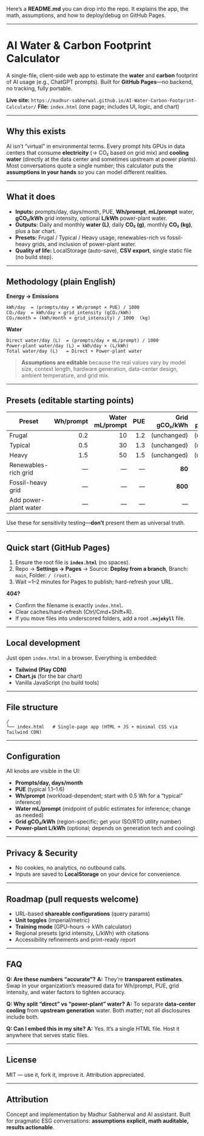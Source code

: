 Here’s a **README.md** you can drop into the repo. It explains the app, the math, assumptions, and how to deploy/debug on GitHub Pages.

---

# AI Water & Carbon Footprint Calculator

A single-file, client-side web app to estimate the **water** and **carbon** footprint of AI usage (e.g., ChatGPT prompts). Built for **GitHub Pages**—no backend, no tracking, fully portable.

**Live site:** `https://madhur-sabherwal.github.io/AI-Water-Carbon-Footprint-Calculator/`
**File:** `index.html` (one page; includes UI, logic, and chart)

---

## Why this exists

AI isn’t “virtual” in environmental terms. Every prompt hits GPUs in data centers that consume **electricity** (→ CO₂ based on grid mix) and **cooling water** (directly at the data center and sometimes upstream at power plants). Most conversations quote a single number; this calculator puts the **assumptions in your hands** so you can model different realities.

---

## What it does

* **Inputs:** prompts/day, days/month, PUE, **Wh/prompt**, **mL/prompt** water, **gCO₂/kWh** grid intensity, optional **L/kWh** power-plant water.
* **Outputs:** Daily and monthly **water (L)**, daily **CO₂ (g)**, monthly **CO₂ (kg)**, plus a bar chart.
* **Presets:** Frugal / Typical / Heavy usage, renewables-rich vs fossil-heavy grids, and inclusion of power-plant water.
* **Quality of life:** LocalStorage (auto-save), **CSV export**, single static file (no build step).

---

## Methodology (plain English)

**Energy → Emissions**

```
kWh/day  = (prompts/day × Wh/prompt × PUE) / 1000
CO₂/day  = kWh/day × grid_intensity (gCO₂/kWh)
CO₂/month = (kWh/month × grid_intensity) / 1000  (kg)
```

**Water**

```
Direct water/day (L)  = (prompts/day × mL/prompt) / 1000
Power-plant water/day (L) = kWh/day × (L/kWh)
Total water/day (L)   = Direct + Power-plant water
```

> **Assumptions are editable** because the real values vary by model size, context length, hardware generation, data-center design, ambient temperature, and grid mix.

---

## Presets (editable starting points)

| Preset                | Wh/prompt | Water mL/prompt | PUE | Grid gCO₂/kWh | Power-plant L/kWh |
| --------------------- | --------: | --------------: | --: | ------------: | ----------------: |
| Frugal                |       0.2 |              10 | 1.2 |   (unchanged) |       (unchanged) |
| Typical               |       0.5 |              30 | 1.3 |   (unchanged) |       (unchanged) |
| Heavy                 |       1.5 |              50 | 1.5 |   (unchanged) |       (unchanged) |
| Renewables-rich grid  |         — |               — |   — |        **80** |                 — |
| Fossil-heavy grid     |         — |               — |   — |       **800** |                 — |
| Add power-plant water |         — |               — |   — |             — |           **1.5** |

Use these for sensitivity testing—**don’t** present them as universal truth.

---

## Quick start (GitHub Pages)

1. Ensure the root file is **`index.html`** (no spaces).
2. Repo → **Settings → Pages** → Source: **Deploy from a branch**, Branch: `main`, Folder: `/ (root)`.
3. Wait \~1–2 minutes for Pages to publish; hard-refresh your URL.

**404?**

* Confirm the filename is exactly `index.html`.
* Clear caches/hard-refresh (Ctrl/Cmd+Shift+R).
* If you move files into underscored folders, add a root **`.nojekyll`** file.

---

## Local development

Just open `index.html` in a browser. Everything is embedded:

* **Tailwind (Play CDN)**
* **Chart.js** (for the bar chart)
* Vanilla JavaScript (no build tools)

---

## File structure

```
/
└── index.html   # Single-page app (HTML + JS + minimal CSS via Tailwind CDN)
```

---

## Configuration

All knobs are visible in the UI:

* **Prompts/day, days/month**
* **PUE** (typical 1.1–1.6)
* **Wh/prompt** (workload-dependent; start with 0.5 Wh for a “typical” inference)
* **Water mL/prompt** (midpoint of public estimates for inference; change as needed)
* **Grid gCO₂/kWh** (region-specific; get your ISO/RTO utility number)
* **Power-plant L/kWh** (optional; depends on generation tech and cooling)

---

## Privacy & Security

* No cookies, no analytics, no outbound calls.
* Inputs are saved to **LocalStorage** on your device for convenience.

---

## Roadmap (pull requests welcome)

* URL-based **shareable configurations** (query params)
* **Unit toggles** (imperial/metric)
* **Training mode** (GPU-hours → kWh calculator)
* Regional presets (grid intensity, L/kWh) with citations
* Accessibility refinements and print-ready report

---

## FAQ

**Q: Are these numbers “accurate”?**
**A:** They’re **transparent estimates**. Swap in your organization’s measured data for Wh/prompt, PUE, grid intensity, and water factors to tighten accuracy.

**Q: Why split “direct” vs “power-plant” water?**
**A:** To separate **data-center cooling** from **upstream generation** water. Both matter; not all disclosures include both.

**Q: Can I embed this in my site?**
**A:** Yes. It’s a single HTML file. Host it anywhere that serves static files.

---

## License

MIT — use it, fork it, improve it. Attribution appreciated.

---

## Attribution

Concept and implementation by Madhur Sabherwal and AI assistant. Built for pragmatic ESG conversations: **assumptions explicit, math auditable, results actionable**.
